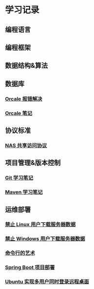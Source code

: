 # 学习记录
## 编程语言
## 编程框架
## 数据结构&算法
## 数据库
### [Orcale 报错解决](数据库/Orcale报错解决.md)
### [Orcale 笔记](数据库/Orcale笔记.md)
## 协议标准
### [NAS 共享访问协议](协议标准/NAS共享访问协议.md)
## 项目管理&版本控制
### [Git 学习笔记](项目管理/Git学习笔记.md)
### [Maven 学习笔记](项目管理/Maven学习笔记.md)
## 运维部署
### [禁止 Linux 用户下载服务器数据](运维部署/禁止Linux用户下载服务器数据.md)
### [禁止 Windows 用户下载服务器数据](运维部署/禁止Windows用户下载服务器数据.md)
### [命令行的艺术](运维部署/命令行的艺术.md)
### [Spring Boot 项目部署](运维部署/SpringBoot项目部署.md)
### [Ubuntu 实现多用户同时登录远程桌面](运维部署/Ubuntu实现多用户同时登录远程桌面.md)
